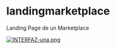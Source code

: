 # landingmarketplace
Landing Page de un Marketplace

[![INTERFAZ-una.png](https://i.postimg.cc/Fsk1v3DD/INTERFAZ-una.png)](https://postimg.cc/HVHT4cGy)
